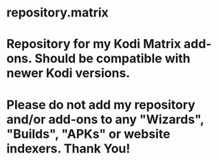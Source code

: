 # repository.matrix
# Repository for my Kodi Matrix add-ons. Should be compatible with newer Kodi versions.
# Please do not add my repository and/or add-ons to any "Wizards", "Builds", "APKs" or website indexers. Thank You!
